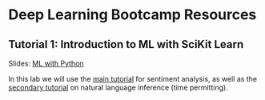# Deep Learning Bootcamp Resources

## Tutorial 1: Introduction to ML with SciKit Learn
Slides: [ML with Python](ML_in_Python.pdf)

In this lab we will use the [main tutorial](Introduction_to_Python_and_Sklearn.ipynb) for sentiment analysis, as well as the [secondary tutorial](NLI_Exercise.ipynb) on natural language inference (time permitting). 
